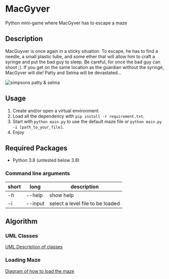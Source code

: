 # MacGyver
Python mini-game where MacGyver has to escape a maze

## Description

MacGuyver is once again in a sticky situation. 
To escape, he has to find a needle, a small plastic tube, and some ether that will allow him to craft a syringe and put the bad guy to sleep.
Be careful, for once the bad guy can shoot ;). If you get on the same location as the guardian without the syringe, MacGyver will die! Patty and Selma will be devastated...

![simpsons patty & selma](https://www.throwbacks.com/content/images/2017/01/2201685994-3.gif)

## Usage
1. Create and/or open a virtual environment.
1. Load all the dependency with `pip install -r requirement.txt`.
1. Start with `python main.py` to use the default maze file or `python main.py -i [path_to_your_file]`.
1. Enjoy

## Required Packages
* Python 3.8 (untested below 3.8)


### Command line arguments
| short | long | description |
--------|------|-------------|
| -h | --help | show help |
| -i | --input | select a level file to be loaded|

## Algorithm
### UML Classes
[UML Description of classes](https://app.lucidchart.com/publicSegments/view/c50dfbb4-4e73-4007-abc5-eddff51634ce/image.jpeg)
### Loading Maze
[Diagram of how to load the maze](https://app.lucidchart.com/publicSegments/view/92c21854-e51c-454b-ae15-d25749daecee/image.jpeg)
